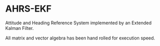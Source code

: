 # AHRS-EKF

Attitude and Heading Reference System implemented by an Extended Kalman Filter.

All matrix and vector algebra has been hand rolled for execution speed.